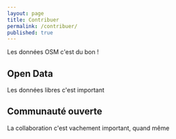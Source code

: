 ```yaml
---
layout: page
title: Contribuer
permalink: /contribuer/
published: true
---
```

Les données OSM c'est du bon !

## Open Data
Les données libres c'est important

## Communauté ouverte
La collaboration c'est vachement important, quand même
